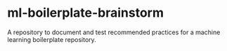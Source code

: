 # ml-boilerplate-brainstorm
A repository to document and test recommended practices for a machine learning boilerplate repository.
